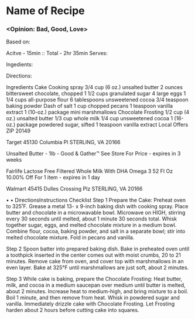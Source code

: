 # Name of Recipe
### <Opinion: Bad, Good, Love>

Based on:   

Acitve - 15min :: Total - 2hr 35min
Serves:  

Ingedients:  

Directions:  


Ingredients
Cake
Cooking spray
3/4 cup (6 oz.) unsalted butter 
2 ounces bittersweet chocolate, chopped
1 1/2 cups granulated sugar
4 large eggs
1 1/4 cups all-purpose flour
6 tablespoons unsweetened cocoa
3/4 teaspoon baking powder
Dash of salt
1 cup chopped pecans
1 teaspoon vanilla extract
1 (10-oz.) package mini marshmallows
Chocolate Frosting
1/2 cup (4 oz.) unsalted butter
1/3 cup whole milk 
1/4 cup unsweetened cocoa
1 (16-oz.) package powdered sugar, sifted
1 teaspoon vanilla extract
Local Offers
ZIP 20149


Target
45130 Columbia Pl
STERLING, VA 20166


Unsalted Butter - 1lb - Good & Gather™
See Store For Price - expires in 3 weeks


Fairlife Lactose Free Filtered Whole Milk With DHA Omega 3 52 Fl Oz
10.00% Off For 1 item - expires in 1 day


Walmart
45415 Dulles Crossing Plz
STERLING, VA 20166


• •
DirectionsInstructions Checklist
Step 1
Prepare the Cake: Preheat oven to 325˚F. Grease a metal 13- x 9-inch baking dish with cooking spray. Place butter and chocolate in a microwavable bowl. Microwave on HIGH, stirring every 30 seconds until melted, about 1 minute 30 seconds total. Whisk together sugar, eggs, and melted chocolate mixture in a medium bowl. Combine flour, cocoa, baking powder, and salt in a separate bowl; stir into melted chocolate mixture. Fold in pecans and vanilla.

Step 2
Spoon batter into prepared baking dish. Bake in preheated oven until a toothpick inserted in the center comes out with moist crumbs, 20 to 21 minutes. Remove cake from oven, and cover top with marshmallows in an even layer. Bake at 325°F until marshmallows are just soft, about 2 minutes.

Step 3
While cake is baking, prepare the Chocolate Frosting: Heat butter, milk, and cocoa in a medium saucepan over medium until butter is melted, about 2 minutes. Increase heat to medium-high, and bring mixture to a boil. Boil 1 minute, and then remove from heat. Whisk in powdered sugar and vanilla. Immediately drizzle cake with Chocolate Frosting. Let Frosting harden about 2 hours before cutting cake into squares.
